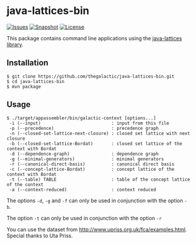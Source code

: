 java-lattices-bin
=================

[![Issues](https://img.shields.io/github/issues-raw/thegalactic/java-lattices-bin.svg)](https://github.com/thegalactic/java-lattices-bin/issues)
[![Snapshot](http://img.shields.io/badge/snapshot-v2.0.0-orange.svg)](https://github.com/thegalactic/java-lattices-bin)
[![License](http://img.shields.io/badge/license-CeCILL--B-blue.svg)](http://www.cecill.info/licences/Licence_CeCILL-B_V1-en.html)

This package contains command line applications using the [java-lattices library](https://github.com/thegalactic/java-lattices).

Installation
------------

~~~
$ git clone https://github.com/thegalactic/java-lattices-bin.git
$ cd java-lattices-bin
$ mvn package
~~~

Usage
-----

~~~
$ ./target/appassembler/bin/galactic-context [options...]
 -i (--input)                           : input from this file
 -p (--precedence)                      : precedence graph
 -n (--closed-set-lattice-next-closure) : closed set lattice with next closure
 -b (--closed-set-lattice-Bordat)       : closed set lattice of the context with Bordat
 -d (--dependence-graph)                : dependence graph
 -g (--minimal-generators)              : minimal generators
 -r (--canonical-direct-basis)          : canonical direct basis
 -c (--concept-lattice-Bordat)          : concept lattice of the context with Bordat
 -t (--table) TABLE                     : table of the concept lattice of the context
 -a (--context-reduced)                 : context reduced
~~~

The options `-d`, `-g` and `-f` can only be used in conjunction with the option `-b`.

The option `-t` can only be used in conjunction with the option `-r`

You can use the dataset from http://www.upriss.org.uk/fca/examples.html. Special thanks to Uta Priss.

